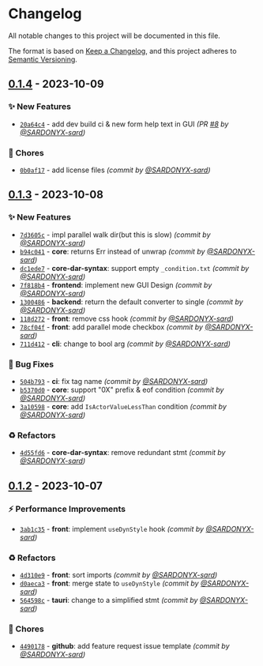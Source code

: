# Changelog
All notable changes to this project will be documented in this file.

The format is based on [Keep a Changelog](https://keepachangelog.com/en/1.0.0/),
and this project adheres to [Semantic Versioning](https://semver.org/spec/v2.0.0.html).

## [0.1.4] - 2023-10-09
### :sparkles: New Features
- [`20a64c4`](https://github.com/SARDONYX-sard/dar-to-oar/commit/20a64c485b02956647b299e6ba30e5b36f02b8e6) - add dev build ci & new form help text in GUI *(PR [#8](https://github.com/SARDONYX-sard/dar-to-oar/pull/8) by [@SARDONYX-sard](https://github.com/SARDONYX-sard))*

### :wrench: Chores
- [`0b0af17`](https://github.com/SARDONYX-sard/dar-to-oar/commit/0b0af17571a05d4cd9d7512312e3b2bfa383338d) - add license files *(commit by [@SARDONYX-sard](https://github.com/SARDONYX-sard))*


## [0.1.3] - 2023-10-08
### :sparkles: New Features
- [`7d3605c`](https://github.com/SARDONYX-sard/dar-to-oar/commit/7d3605c168310ebbc6f1d0d74382cbca1d7105f3) - impl parallel walk dir(but this is slow) *(commit by [@SARDONYX-sard](https://github.com/SARDONYX-sard))*
- [`b94c041`](https://github.com/SARDONYX-sard/dar-to-oar/commit/b94c041f3120ffbcf9c83abfe64dc270759fb220) - **core**: returns Err instead of unwrap *(commit by [@SARDONYX-sard](https://github.com/SARDONYX-sard))*
- [`dc1ede7`](https://github.com/SARDONYX-sard/dar-to-oar/commit/dc1ede732155e534b4c2a80050904ff77546ed0f) - **core-dar-syntax**: support empty `_condition.txt` *(commit by [@SARDONYX-sard](https://github.com/SARDONYX-sard))*
- [`7f818b4`](https://github.com/SARDONYX-sard/dar-to-oar/commit/7f818b48a8e16dadb9926f53ac9a0a9d387bbd4a) - **frontend**: implement new GUI Design *(commit by [@SARDONYX-sard](https://github.com/SARDONYX-sard))*
- [`1300486`](https://github.com/SARDONYX-sard/dar-to-oar/commit/1300486aad17b9fbc0d02affbced47efa4aae8f9) - **backend**: return the default converter to single *(commit by [@SARDONYX-sard](https://github.com/SARDONYX-sard))*
- [`118d272`](https://github.com/SARDONYX-sard/dar-to-oar/commit/118d2729a128d5065934ec7307302577205701bf) - **front**: remove css hook *(commit by [@SARDONYX-sard](https://github.com/SARDONYX-sard))*
- [`78cf04f`](https://github.com/SARDONYX-sard/dar-to-oar/commit/78cf04f6d37bef00274043e025aef4189df25077) - **front**: add parallel mode checkbox *(commit by [@SARDONYX-sard](https://github.com/SARDONYX-sard))*
- [`711d412`](https://github.com/SARDONYX-sard/dar-to-oar/commit/711d4124206e404c6beca03f5f6fc9fad2c35245) - **cli**: change to bool arg *(commit by [@SARDONYX-sard](https://github.com/SARDONYX-sard))*

### :bug: Bug Fixes
- [`504b793`](https://github.com/SARDONYX-sard/dar-to-oar/commit/504b793551aac5ecbdefa7e54664565f8e554d95) - **ci**: fix tag name *(commit by [@SARDONYX-sard](https://github.com/SARDONYX-sard))*
- [`b5370d0`](https://github.com/SARDONYX-sard/dar-to-oar/commit/b5370d0e1782c446c010750fe26b1edc1c0d1d32) - **core**: support "0X" prefix & eof condition *(commit by [@SARDONYX-sard](https://github.com/SARDONYX-sard))*
- [`3a10598`](https://github.com/SARDONYX-sard/dar-to-oar/commit/3a1059838e13781fb13e875432bdff88430ce6da) - **core**: add `IsActorValueLessThan` condition *(commit by [@SARDONYX-sard](https://github.com/SARDONYX-sard))*

### :recycle: Refactors
- [`4d55fd6`](https://github.com/SARDONYX-sard/dar-to-oar/commit/4d55fd60f9be8fdc5763b4d2556fc64cb774359d) - **core-dar-syntax**: remove redundant stmt *(commit by [@SARDONYX-sard](https://github.com/SARDONYX-sard))*


## [0.1.2] - 2023-10-07
### :zap: Performance Improvements
- [`3ab1c35`](https://github.com/SARDONYX-sard/dar-to-oar/commit/3ab1c35aa69a6c95fb548f747f69bafb98c5b63e) - **front**: implement `useDynStyle` hook *(commit by [@SARDONYX-sard](https://github.com/SARDONYX-sard))*

### :recycle: Refactors
- [`4d310e9`](https://github.com/SARDONYX-sard/dar-to-oar/commit/4d310e9df68b3c8f66194760db10da1515584800) - **front**: sort imports *(commit by [@SARDONYX-sard](https://github.com/SARDONYX-sard))*
- [`d0aeca3`](https://github.com/SARDONYX-sard/dar-to-oar/commit/d0aeca324645c55633fdb91e30f38e2975aa74cd) - **front**: merge state to `useDynStyle` *(commit by [@SARDONYX-sard](https://github.com/SARDONYX-sard))*
- [`564598c`](https://github.com/SARDONYX-sard/dar-to-oar/commit/564598cf06cdef10c0906339fb4d72dcfdb51330) - **tauri**: change to a simplified stmt *(commit by [@SARDONYX-sard](https://github.com/SARDONYX-sard))*

### :wrench: Chores
- [`4490178`](https://github.com/SARDONYX-sard/dar-to-oar/commit/4490178193487fecb52d83605b47430b62924a28) - **github**: add feature request issue template *(commit by [@SARDONYX-sard](https://github.com/SARDONYX-sard))*


[0.1.2]: https://github.com/SARDONYX-sard/dar-to-oar/compare/0.1.1...0.1.2
[0.1.3]: https://github.com/SARDONYX-sard/dar-to-oar/compare/0.1.2...0.1.3
[0.1.4]: https://github.com/SARDONYX-sard/dar-to-oar/compare/development...0.1.4